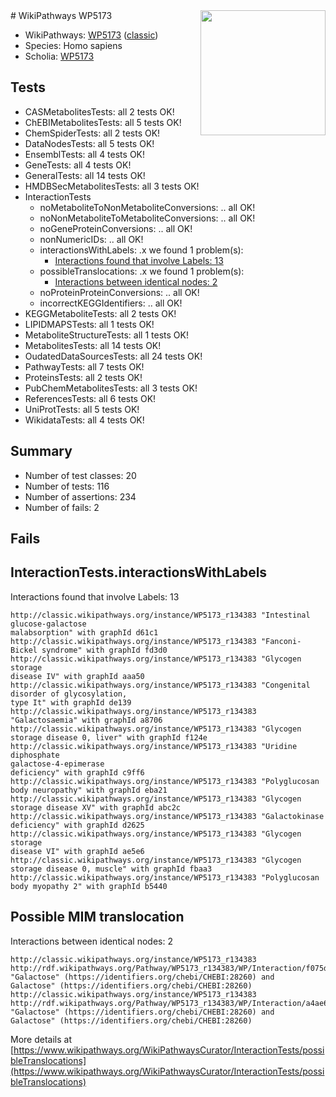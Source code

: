 <img style="float: right; width: 200px" src="https://upload.wikimedia.org/wikipedia/commons/thumb/8/83/Wplogo_with_text_500.png/640px-Wplogo_with_text_500.png" />
# WikiPathways WP5173

* WikiPathways: [WP5173](https://wikipathways.org/pathways/WP5173) ([classic](https://classic.wikipathways.org/instance/WP5173))
* Species: Homo sapiens
* Scholia: [WP5173](https://scholia.toolforge.org/wikipathways/WP5173)
## Tests
* CASMetabolitesTests: all 2 tests OK!
* ChEBIMetabolitesTests: all 5 tests OK!
* ChemSpiderTests: all 2 tests OK!
* DataNodesTests: all 5 tests OK!
* EnsemblTests: all 4 tests OK!
* GeneTests: all 4 tests OK!
* GeneralTests: all 14 tests OK!
* HMDBSecMetabolitesTests: all 3 tests OK!
* InteractionTests
    * noMetaboliteToNonMetaboliteConversions: .. all OK!
    * noNonMetaboliteToMetaboliteConversions: .. all OK!
    * noGeneProteinConversions: .. all OK!
    * nonNumericIDs: .. all OK!
    * interactionsWithLabels: .x we found 1 problem(s):
        * [Interactions found that involve Labels: 13](#fe97a8bb)
    * possibleTranslocations: .x we found 1 problem(s):
        * [Interactions between identical nodes: 2](#1c118207)
    * noProteinProteinConversions: .. all OK!
    * incorrectKEGGIdentifiers: .. all OK!
* KEGGMetaboliteTests: all 2 tests OK!
* LIPIDMAPSTests: all 1 tests OK!
* MetaboliteStructureTests: all 1 tests OK!
* MetabolitesTests: all 14 tests OK!
* OudatedDataSourcesTests: all 24 tests OK!
* PathwayTests: all 7 tests OK!
* ProteinsTests: all 2 tests OK!
* PubChemMetabolitesTests: all 3 tests OK!
* ReferencesTests: all 6 tests OK!
* UniProtTests: all 5 tests OK!
* WikidataTests: all 4 tests OK!


## Summary

* Number of test classes: 20
* Number of tests: 116
* Number of assertions: 234
* Number of fails: 2

## Fails

<a name="fe97a8bb" />

## InteractionTests.interactionsWithLabels

Interactions found that involve Labels: 13
```
http://classic.wikipathways.org/instance/WP5173_r134383 "Intestinal glucose-galactose 
malabsorption" with graphId d61c1
http://classic.wikipathways.org/instance/WP5173_r134383 "Fanconi-Bickel syndrome" with graphId fd3d0
http://classic.wikipathways.org/instance/WP5173_r134383 "Glycogen storage 
disease IV" with graphId aaa50
http://classic.wikipathways.org/instance/WP5173_r134383 "Congenital disorder of glycosylation, 
type It" with graphId de139
http://classic.wikipathways.org/instance/WP5173_r134383 "Galactosaemia" with graphId a8706
http://classic.wikipathways.org/instance/WP5173_r134383 "Glycogen storage disease 0, liver" with graphId f124e
http://classic.wikipathways.org/instance/WP5173_r134383 "Uridine diphosphate 
galactose-4-epimerase 
deficiency" with graphId c9ff6
http://classic.wikipathways.org/instance/WP5173_r134383 "Polyglucosan body neuropathy" with graphId eba21
http://classic.wikipathways.org/instance/WP5173_r134383 "Glycogen storage disease XV" with graphId abc2c
http://classic.wikipathways.org/instance/WP5173_r134383 "Galactokinase deficiency" with graphId d2625
http://classic.wikipathways.org/instance/WP5173_r134383 "Glycogen storage 
disease VI" with graphId ae5e6
http://classic.wikipathways.org/instance/WP5173_r134383 "Glycogen storage disease 0, muscle" with graphId fbaa3
http://classic.wikipathways.org/instance/WP5173_r134383 "Polyglucosan body myopathy 2" with graphId b5440
```

<a name="1c118207" />

## Possible MIM translocation

Interactions between identical nodes: 2
```
http://classic.wikipathways.org/instance/WP5173_r134383 http://rdf.wikipathways.org/Pathway/WP5173_r134383/WP/Interaction/f075d "Galactose" (https://identifiers.org/chebi/CHEBI:28260) and 
Galactose" (https://identifiers.org/chebi/CHEBI:28260)
http://classic.wikipathways.org/instance/WP5173_r134383 http://rdf.wikipathways.org/Pathway/WP5173_r134383/WP/Interaction/a4ae6 "Galactose" (https://identifiers.org/chebi/CHEBI:28260) and 
Galactose" (https://identifiers.org/chebi/CHEBI:28260)
```

More details at [https://www.wikipathways.org/WikiPathwaysCurator/InteractionTests/possibleTranslocations](https://www.wikipathways.org/WikiPathwaysCurator/InteractionTests/possibleTranslocations)

